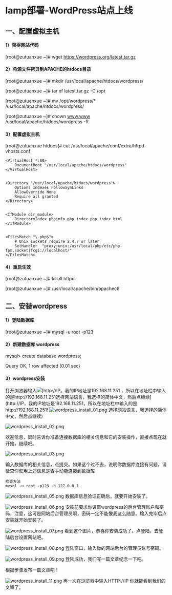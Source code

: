 # lamp部署-WordPress站点上线

## 一、配置虚拟主机

#### 1）获得网站代码

[root@zutuanxue ~]# wget https://wordpress.org/latest.tar.gz

#### 2）将源文件拷贝到APACHE的htdocs目录

[root@zutuanxue ~]# mkdir /usr/local/apache/htdocs/wordpress/

[root@zutuanxue ~]# tar xf latest.tar.gz -C /opt

[root@zutuanxue ~]# mv /opt/wordpress/* /usr/local/apache/htdocs/wordpress/

[root@zutuanxue ~]# chown www.www /usr/local/apache/htdocs/wordpress -R

#### 3）配置虚拟主机

[root@zutuanxue htdocs]# cat /usr/local/apache/conf/extra/httpd-vhosts.conf

```
<VirtualHost *:80>
    DocumentRoot "/usr/local/apache/htdocs/wordpress"
</VirtualHost>


<Directory "/usr/local/apache/htdocs/wordpress">
    Options Indexes FollowSymLinks
    AllowOverride None
    Require all granted
</Directory>


<IfModule dir_module>
    DirectoryIndex phpinfo.php index.php index.html
</IfModule>


<FilesMatch "\.php$">
    # Unix sockets require 2.4.7 or later
    SetHandler  "proxy:unix:/usr/local/php/etc/php-fpm.socket|fcgi://localhost/"
</FilesMatch>
```

#### 4）重启生效

[root@zutuanxue ~]# killall httpd

[root@zutuanxue ~]# /usr/local/apache/bin/apachectl

## 二、安装wordpress

#### 1）登陆数据库

[root@zutuanxue ~]# mysql -u root -p123

#### 2）新建数据库 wordpress

mysql> create database wordpress;

Query OK, 1 row affected (0.01 sec)

#### 3）wordpress安装

打开浏览器输入![](/assets/wordpress_install_01.png)[http://IP。我的IP地址是192.168.11.251 ，所以在地址栏中输入的是http://192.168.11.251选择网站语言，我选择的简体中文，然后点继续](http://IP，我的IP地址是192.168.11.251，所以在地址栏中输入的是http://192.168.11.251!
![wordpress_install_01.png](https://www.zutuanxue.com:8000/static/media/images/2020/10/18/1603014837850.png)
选择网站语言，我选择的简体中文，然后点继续)

![wordpress_install_02.png](https://www.zutuanxue.com:8000/static/media/images/2020/10/18/1603014857570.png)

欢迎信息，同时告诉你准备连接数据库的相关信息和它的安装操作，直接点现在就开始，继续吧。

![wordpress_install_03.png](https://www.zutuanxue.com:8000/static/media/images/2020/10/18/1603014869861.png)

输入数据库的相关信息，点提交。如果这个过不去，说明你数据库连接有问题。请检查你使用上述信息是否手动能连接到数据库

```
检查方法
mysql -u root -p123 -h 127.0.0.1
```

![wordpress_install_05.png](https://www.zutuanxue.com:8000/static/media/images/2020/10/18/1603014893231.png)
数据库信息验证正确后，就要开始安装了。

![wordpress_install_06.png](https://www.zutuanxue.com:8000/static/media/images/2020/10/18/1603014905185.png)
安装前要求你设置wordpress的后台管理账户和密码，注意，这可是网站后台管理员啊，密码一定不能像我这么随意。输入完毕后点安装就开始安装了。

![wordpress_install_07.png](https://www.zutuanxue.com:8000/static/media/images/2020/10/18/1603014921496.png)
看到这个图片，恭喜你安装成功了。点登陆，去登陆后台设置网站吧。

![wordpress_install_08.png](https://www.zutuanxue.com:8000/static/media/images/2020/10/18/1603014933461.png)
登陆窗口，输入你的网站后台的管理员账号密码。

![wordpress_install_09.png](https://www.zutuanxue.com:8000/static/media/images/2020/10/18/1603014950019.png)
登陆成功，我们写一篇文章纪念一下吧。

根据步骤发布一篇文章吧！

![wordpress_install_11.png](https://www.zutuanxue.com:8000/static/media/images/2020/10/18/1603014975124.png)
再一次在浏览器中输入HTTP://IP 你就能看到我们的文章了。
